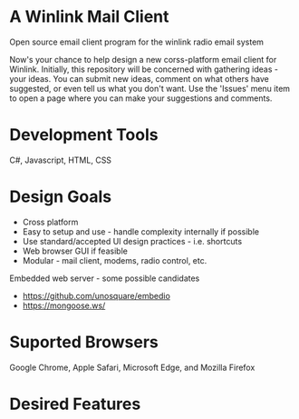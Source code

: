 # A Winlink Mail Client
Open source email client program for the winlink radio email system

Now's your chance to help design a new corss-platform email client for Winlink. 
Initially, this repository will be concerned with gathering ideas - your ideas. 
You can submit new ideas, comment on what others have suggested, or even tell us what you don't want.
Use the 'Issues' menu item to open a page where you can make your suggestions and comments.

# Development Tools
C#, Javascript, HTML, CSS

# Design Goals
* Cross platform 
* Easy to setup and use - handle complexity internally if possible
* Use standard/accepted UI design practices - i.e. shortcuts
* Web browser GUI if feasible
* Modular - mail client, modems, radio control, etc.

Embedded web server - some possible candidates
* https://github.com/unosquare/embedio
* https://mongoose.ws/ 

# Suported Browsers
Google Chrome, Apple Safari, Microsoft Edge, and Mozilla Firefox

# Desired Features


